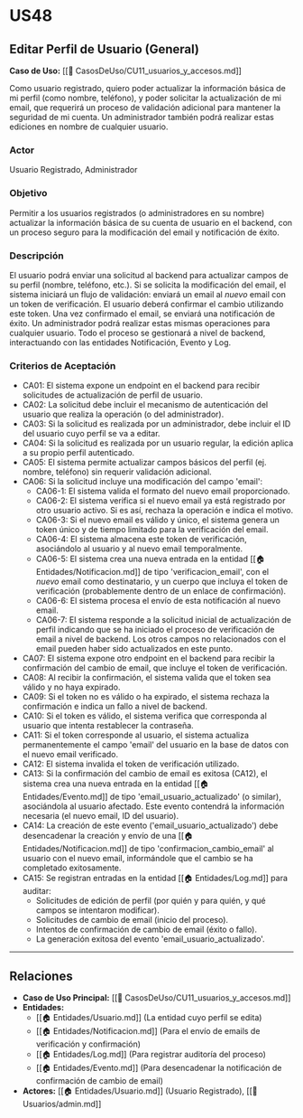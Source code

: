 # US48

## Editar Perfil de Usuario (General)

**Caso de Uso:** [[📄 CasosDeUso/CU11_usuarios_y_accesos.md]]

Como usuario registrado, quiero poder actualizar la información básica de mi perfil (como nombre, teléfono), y poder solicitar la actualización de mi email, que requerirá un proceso de validación adicional para mantener la seguridad de mi cuenta. Un administrador también podrá realizar estas ediciones en nombre de cualquier usuario.

### Actor

Usuario Registrado, Administrador

### Objetivo

Permitir a los usuarios registrados (o administradores en su nombre) actualizar la información básica de su cuenta de usuario en el backend, con un proceso seguro para la modificación del email y notificación de éxito.

### Descripción

El usuario podrá enviar una solicitud al backend para actualizar campos de su perfil (nombre, teléfono, etc.). Si se solicita la modificación del email, el sistema iniciará un flujo de validación: enviará un email al *nuevo* email con un token de verificación. El usuario deberá confirmar el cambio utilizando este token. Una vez confirmado el email, se enviará una notificación de éxito. Un administrador podrá realizar estas mismas operaciones para cualquier usuario. Todo el proceso se gestionará a nivel de backend, interactuando con las entidades Notificación, Evento y Log.

### Criterios de Aceptación

- CA01: El sistema expone un endpoint en el backend para recibir solicitudes de actualización de perfil de usuario.
- CA02: La solicitud debe incluir el mecanismo de autenticación del usuario que realiza la operación (o del administrador).
- CA03: Si la solicitud es realizada por un administrador, debe incluir el ID del usuario cuyo perfil se va a editar.
- CA04: Si la solicitud es realizada por un usuario regular, la edición aplica a su propio perfil autenticado.
- CA05: El sistema permite actualizar campos básicos del perfil (ej. nombre, teléfono) sin requerir validación adicional.
- CA06: Si la solicitud incluye una modificación del campo 'email':
    - CA06-1: El sistema valida el formato del nuevo email proporcionado.
    - CA06-2: El sistema verifica si el nuevo email ya está registrado por otro usuario activo. Si es así, rechaza la operación e indica el motivo.
    - CA06-3: Si el nuevo email es válido y único, el sistema genera un token único y de tiempo limitado para la verificación del email.
    - CA06-4: El sistema almacena este token de verificación, asociándolo al usuario y al nuevo email temporalmente.
    - CA06-5: El sistema crea una nueva entrada en la entidad [[🏠 Entidades/Notificacion.md]] de tipo 'verificacion\_email', con el *nuevo* email como destinatario, y un cuerpo que incluya el token de verificación (probablemente dentro de un enlace de confirmación).
    - CA06-6: El sistema procesa el envío de esta notificación al nuevo email.
    - CA06-7: El sistema responde a la solicitud inicial de actualización de perfil indicando que se ha iniciado el proceso de verificación de email a nivel de backend. Los otros campos no relacionados con el email pueden haber sido actualizados en este punto.
- CA07: El sistema expone otro endpoint en el backend para recibir la confirmación del cambio de email, que incluye el token de verificación.
- CA08: Al recibir la confirmación, el sistema valida que el token sea válido y no haya expirado.
- CA09: Si el token no es válido o ha expirado, el sistema rechaza la confirmación e indica un fallo a nivel de backend.
- CA10: Si el token es válido, el sistema verifica que corresponda al usuario que intenta restablecer la contraseña.
- CA11: Si el token corresponde al usuario, el sistema actualiza permanentemente el campo 'email' del usuario en la base de datos con el nuevo email verificado.
- CA12: El sistema invalida el token de verificación utilizado.
- CA13: Si la confirmación del cambio de email es exitosa (CA12), el sistema crea una nueva entrada en la entidad [[🏠 Entidades/Evento.md]] de tipo 'email\_usuario\_actualizado' (o similar), asociándola al usuario afectado. Este evento contendrá la información necesaria (el nuevo email, ID del usuario).
- CA14: La creación de este evento ('email\_usuario\_actualizado') debe desencadenar la creación y envío de una [[🏠 Entidades/Notificacion.md]] de tipo 'confirmacion\_cambio\_email' al usuario con el nuevo email, informándole que el cambio se ha completado exitosamente.
- CA15: Se registran entradas en la entidad [[🏠 Entidades/Log.md]] para auditar:
    - Solicitudes de edición de perfil (por quién y para quién, y qué campos se intentaron modificar).
    - Solicitudes de cambio de email (inicio del proceso).
    - Intentos de confirmación de cambio de email (éxito o fallo).
    - La generación exitosa del evento 'email\_usuario\_actualizado'.

---

## Relaciones

- **Caso de Uso Principal:** [[📄 CasosDeUso/CU11_usuarios_y_accesos.md]]
- **Entidades:**
    - [[🏠 Entidades/Usuario.md]] (La entidad cuyo perfil se edita)
    - [[🏠 Entidades/Notificacion.md]] (Para el envío de emails de verificación y confirmación)
    - [[🏠 Entidades/Log.md]] (Para registrar auditoría del proceso)
    - [[🏠 Entidades/Evento.md]] (Para desencadenar la notificación de confirmación de cambio de email)
- **Actores:** [[🏠 Entidades/Usuario.md]] (Usuario Registrado), [[👥 Usuarios/admin.md]]
